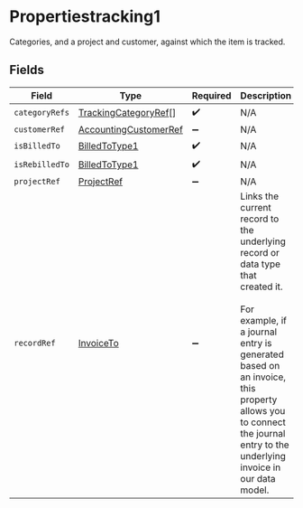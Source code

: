 # Propertiestracking1

Categories, and a project and customer, against which the item is tracked.


## Fields

| Field                                                                                                                                                                                                                                                   | Type                                                                                                                                                                                                                                                    | Required                                                                                                                                                                                                                                                | Description                                                                                                                                                                                                                                             |
| ------------------------------------------------------------------------------------------------------------------------------------------------------------------------------------------------------------------------------------------------------- | ------------------------------------------------------------------------------------------------------------------------------------------------------------------------------------------------------------------------------------------------------- | ------------------------------------------------------------------------------------------------------------------------------------------------------------------------------------------------------------------------------------------------------- | ------------------------------------------------------------------------------------------------------------------------------------------------------------------------------------------------------------------------------------------------------- |
| `categoryRefs`                                                                                                                                                                                                                                          | [TrackingCategoryRef](../../models/shared/trackingcategoryref.md)[]                                                                                                                                                                                     | :heavy_check_mark:                                                                                                                                                                                                                                      | N/A                                                                                                                                                                                                                                                     |
| `customerRef`                                                                                                                                                                                                                                           | [AccountingCustomerRef](../../models/shared/accountingcustomerref.md)                                                                                                                                                                                   | :heavy_minus_sign:                                                                                                                                                                                                                                      | N/A                                                                                                                                                                                                                                                     |
| `isBilledTo`                                                                                                                                                                                                                                            | [BilledToType1](../../models/shared/billedtotype1.md)                                                                                                                                                                                                   | :heavy_check_mark:                                                                                                                                                                                                                                      | N/A                                                                                                                                                                                                                                                     |
| `isRebilledTo`                                                                                                                                                                                                                                          | [BilledToType1](../../models/shared/billedtotype1.md)                                                                                                                                                                                                   | :heavy_check_mark:                                                                                                                                                                                                                                      | N/A                                                                                                                                                                                                                                                     |
| `projectRef`                                                                                                                                                                                                                                            | [ProjectRef](../../models/shared/projectref.md)                                                                                                                                                                                                         | :heavy_minus_sign:                                                                                                                                                                                                                                      | N/A                                                                                                                                                                                                                                                     |
| `recordRef`                                                                                                                                                                                                                                             | [InvoiceTo](../../models/shared/invoiceto.md)                                                                                                                                                                                                           | :heavy_minus_sign:                                                                                                                                                                                                                                      | Links the current record to the underlying record or data type that created it. <br/><br/>For example, if a journal entry is generated based on an invoice, this property allows you to connect the journal entry to the underlying invoice in our data model.  |